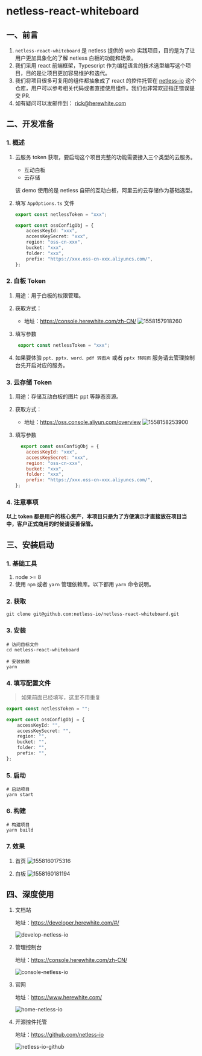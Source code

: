 # netless-react-whiteboard

## 一、前言

1. `netless-react-whiteboard` 是 netless 提供的 web 实践项目，目的是为了让用户更加具象化的了解 netless 白板的功能和场景。
2. 我们采用 react 前端框架，Typescript 作为编程语言的技术选型编写这个项目，目的是让项目更加容易维护和迭代。
3. 我们将项目很多可复用的组件都抽象成了 react 的控件托管在 [netless-io](https://github.com/netless-io) 这个仓库，用户可以参考相关代码或者直接使用组件。我们也非常欢迎指正错误提交 PR.
4. 如有疑问可以发邮件到： rick@herewhite.com

## 二、开发准备

### 1. 概述

1. 云服务 token 获取，要启动这个项目完整的功能需要接入三个类型的云服务。

    - 互动白板
    - 云存储

    该 demo 使用的是 netless 自研的互动白板，阿里云的云存储作为基础选型。

2. 填写 `AppOptions.ts` 文件  

    ``` typescript
    export const netlessToken = "xxx";

    export const ossConfigObj = {
        accessKeyId: "xxx",
        accessKeySecret: "xxx",
        region: "oss-cn-xxx",
        bucket: "xxx",
        folder: "xxx",
        prefix: "https://xxx.oss-cn-xxx.aliyuncs.com/",
    };

    ```

### 2. 白板 Token

1. 用途：用于白板的权限管理。
2. 获取方式：
    - 地址：<https://console.herewhite.com/zh-CN/>
    ![1558157918260](https://ohuuyffq2.qnssl.com/1558157918260.jpg)

3. 填写参数
  
    ``` js
     export const netlessToken = "xxx";
    ```

4. 如果要体验 `ppt、pptx、word、pdf 转图片` 或者 `pptx 转网页`  服务请去管理控制台先开启对应的服务。

### 3. 云存储 Token

1. 用途：存储互动白板的图片 ppt 等静态资源。
2. 获取方式：
    - 地址：<https://oss.console.aliyun.com/overview>
    ![1558158253900](https://ohuuyffq2.qnssl.com/1558158253900.jpg)

3. 填写参数
  
    ``` js
      export const ossConfigObj = {
        accessKeyId: "xxx",
        accessKeySecret: "xxx",
        region: "oss-cn-xxx",
        bucket: "xxx",
        folder: "xxx",
        prefix: "https://xxx.oss-cn-xxx.aliyuncs.com/",
    };
    ```

### 4. 注意事项

**以上 token 都是用户的核心资产，本项目只是为了方便演示才直接放在项目当中，客户正式商用的时候请妥善保管。**

## 三、安装启动

### 1. 基础工具

1. node >= 8
2. 使用 `npm` 或者 `yarn` 管理依赖库。以下都用 `yarn` 命令说明。

### 2. 获取

```shell
git clone git@github.com:netless-io/netless-react-whiteboard.git
```

### 3. 安装

```shell
# 访问目标文件
cd netless-react-whiteboard

# 安装依赖
yarn
```

### 4. 填写配置文件

> 如果前面已经填写，这里不用重复

```typescript
export const netlessToken = "";

export const ossConfigObj = {
    accessKeyId: "",
    accessKeySecret: "",
    region: "",
    bucket: "",
    folder: "",
    prefix: "",
};

```

### 5. 启动

```shell
# 启动项目
yarn start
```

### 6. 构建

```shell
# 构建项目
yarn build
```

### 7. 效果

1. 首页
    ![1558160175316](https://ohuuyffq2.qnssl.com/1558160175316.jpg)

2. 白板
    ![1558160181194](https://ohuuyffq2.qnssl.com/1558160181194.jpg)

## 四、深度使用

1. 文档站

    地址：<https://developer.herewhite.com/#/>

    ![develop-netless-io](https://ohuuyffq2.qnssl.com/develop-netless-io.png)

2. 管理控制台

    地址：<https://console.herewhite.com/zh-CN/>

    ![console-netless-io](https://ohuuyffq2.qnssl.com/console-netless-io.png)

3. 官网

    地址：<https://www.herewhite.com/>

    ![home-netless-io](https://ohuuyffq2.qnssl.com/home-netless-io.png)

4. 开源控件托管

    地址：<https://github.com/netless-io>

    ![netless-io-github](https://ohuuyffq2.qnssl.com/netless-io-github.png)
